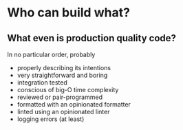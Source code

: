 # Who can build what?

## What even is production quality code?

In no particular order, probably
- properly describing its intentions
- very straightforward and boring
- integration tested
- conscious of big-O time complexity
- reviewed or pair-programmed
- formatted with an opinionated formatter
- linted using an opinionated linter
- logging errors (at least)
  